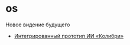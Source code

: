 # os

Новое видение будущего

- [Интегрированный прототип ИИ «Колибри»](docs/kolibri_integrated_prototype.md)
